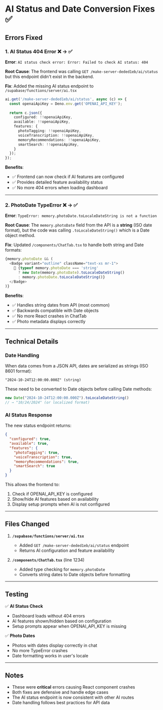 # AI Status and Date Conversion Fixes ✅

## Errors Fixed

### 1. AI Status 404 Error ❌ → ✅
**Error**: `AI status check error: Error: Failed to check AI status: 404`

**Root Cause**: The frontend was calling `GET /make-server-deded1eb/ai/status` but this endpoint didn't exist in the backend.

**Fix**: Added the missing AI status endpoint to `/supabase/functions/server/ai.tsx`

```typescript
ai.get('/make-server-deded1eb/ai/status', async (c) => {
  const openaiApiKey = Deno.env.get('OPENAI_API_KEY');
  
  return c.json({
    configured: !!openaiApiKey,
    available: !!openaiApiKey,
    features: {
      photoTagging: !!openaiApiKey,
      voiceTranscription: !!openaiApiKey,
      memoryRecommendations: !!openaiApiKey,
      smartSearch: !!openaiApiKey,
    }
  });
});
```

**Benefits**:
- ✅ Frontend can now check if AI features are configured
- ✅ Provides detailed feature availability status
- ✅ No more 404 errors when loading dashboard

---

### 2. PhotoDate TypeError ❌ → ✅
**Error**: `TypeError: memory.photoDate.toLocaleDateString is not a function`

**Root Cause**: The `memory.photoDate` field from the API is a **string** (ISO date format), but the code was calling `.toLocaleDateString()` which is a Date object method.

**Fix**: Updated `/components/ChatTab.tsx` to handle both string and Date formats:

```typescript
{memory.photoDate && (
  <Badge variant="outline" className="text-xs mr-1">
    📅 {typeof memory.photoDate === 'string' 
      ? new Date(memory.photoDate).toLocaleDateString() 
      : memory.photoDate.toLocaleDateString()}
  </Badge>
)}
```

**Benefits**:
- ✅ Handles string dates from API (most common)
- ✅ Backwards compatible with Date objects
- ✅ No more React crashes in ChatTab
- ✅ Photo metadata displays correctly

---

## Technical Details

### Date Handling
When data comes from a JSON API, dates are serialized as strings (ISO 8601 format):
```
"2024-10-24T12:00:00.000Z" (string)
```

These need to be converted to Date objects before calling Date methods:
```typescript
new Date("2024-10-24T12:00:00.000Z").toLocaleDateString()
// → "10/24/2024" (or localized format)
```

### AI Status Response
The new status endpoint returns:
```json
{
  "configured": true,
  "available": true,
  "features": {
    "photoTagging": true,
    "voiceTranscription": true,
    "memoryRecommendations": true,
    "smartSearch": true
  }
}
```

This allows the frontend to:
1. Check if OPENAI_API_KEY is configured
2. Show/hide AI features based on availability
3. Display setup prompts when AI is not configured

---

## Files Changed

1. **`/supabase/functions/server/ai.tsx`**
   - Added `GET /make-server-deded1eb/ai/status` endpoint
   - Returns AI configuration and feature availability

2. **`/components/ChatTab.tsx`** (line 1234)
   - Added type checking for `memory.photoDate`
   - Converts string dates to Date objects before formatting

---

## Testing

✅ **AI Status Check**
- Dashboard loads without 404 errors
- AI features shown/hidden based on configuration
- Setup prompts appear when OPENAI_API_KEY is missing

✅ **Photo Dates**
- Photos with dates display correctly in chat
- No more TypeError crashes
- Date formatting works in user's locale

---

## Notes

- These were **critical** errors causing React component crashes
- Both fixes are defensive and handle edge cases
- The AI status endpoint is now consistent with other AI routes
- Date handling follows best practices for API data
